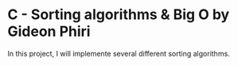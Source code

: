 # C - Sorting algorithms & Big O by Gideon Phiri

In this project, I will implemente several different sorting algorithms.